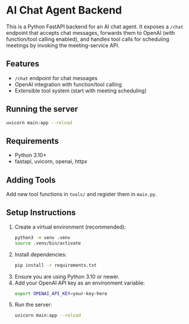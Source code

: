 # AI Chat Agent Backend

This is a Python FastAPI backend for an AI chat agent. It exposes a `/chat` endpoint that accepts chat messages, forwards them to OpenAI (with function/tool calling enabled), and handles tool calls for scheduling meetings by invoking the meeting-service API.

## Features
- `/chat` endpoint for chat messages
- OpenAI integration with function/tool calling
- Extensible tool system (start with meeting scheduling)

## Running the server

```bash
uvicorn main:app --reload
```

## Requirements
- Python 3.10+
- fastapi, uvicorn, openai, httpx

## Adding Tools
Add new tool functions in `tools/` and register them in `main.py`.

## Setup Instructions

1. Create a virtual environment (recommended):
   ```bash
   python3 -m venv .venv
   source .venv/bin/activate
   ```
2. Install dependencies:
   ```bash
   pip install -r requirements.txt
   ```
3. Ensure you are using Python 3.10 or newer.
4. Add your OpenAI API key as an environment variable:
   ```bash
   export OPENAI_API_KEY=your-key-here
   ```
5. Run the server:
   ```bash
   uvicorn main:app --reload
   ```

